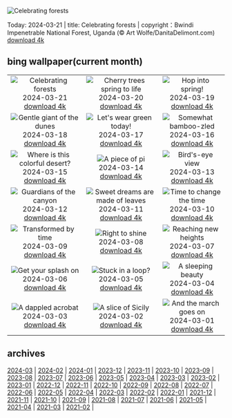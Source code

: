 ![Celebrating forests](https://cn.bing.com/th?id=OHR.BwindiNationalForest_EN-US3376071902_UHD.jpg&w=1000)

Today: 2024-03-21 | title: Celebrating forests | copyright：Bwindi Impenetrable National Forest, Uganda (© Art Wolfe/DanitaDelimont.com) [download 4k](https://cn.bing.com/th?id=OHR.BwindiNationalForest_EN-US3376071902_UHD.jpg)

## bing wallpaper(current month)

|  |  |  |
| :----: | :----: | :----: |
| ![Celebrating forests](https://cn.bing.com/th?id=OHR.BwindiNationalForest_EN-US3376071902_UHD.jpg&pid=hp&w=384&h=216&rs=1&c=4) <br/>2024-03-21 [download 4k](https://cn.bing.com/th?id=OHR.BwindiNationalForest_EN-US3376071902_UHD.jpg)| ![Cherry trees spring to life](https://cn.bing.com/th?id=OHR.CherryBlossomsDC_EN-US3285783737_UHD.jpg&pid=hp&w=384&h=216&rs=1&c=4) <br/>2024-03-20 [download 4k](https://cn.bing.com/th?id=OHR.CherryBlossomsDC_EN-US3285783737_UHD.jpg)| ![Hop into spring!](https://cn.bing.com/th?id=OHR.SpringFrog_EN-US7109699294_UHD.jpg&pid=hp&w=384&h=216&rs=1&c=4) <br/>2024-03-19 [download 4k](https://cn.bing.com/th?id=OHR.SpringFrog_EN-US7109699294_UHD.jpg)|
| ![Gentle giant of the dunes](https://cn.bing.com/th?id=OHR.ElephantRock_EN-US2340789308_UHD.jpg&pid=hp&w=384&h=216&rs=1&c=4) <br/>2024-03-18 [download 4k](https://cn.bing.com/th?id=OHR.ElephantRock_EN-US2340789308_UHD.jpg)| ![Let's wear green today!](https://cn.bing.com/th?id=OHR.StFiniansBay_EN-US2242323244_UHD.jpg&pid=hp&w=384&h=216&rs=1&c=4) <br/>2024-03-17 [download 4k](https://cn.bing.com/th?id=OHR.StFiniansBay_EN-US2242323244_UHD.jpg)| ![Somewhat bamboo-zled](https://cn.bing.com/th?id=OHR.BambooPanda_EN-US2038899729_UHD.jpg&pid=hp&w=384&h=216&rs=1&c=4) <br/>2024-03-16 [download 4k](https://cn.bing.com/th?id=OHR.BambooPanda_EN-US2038899729_UHD.jpg)|
| ![Where is this colorful desert?](https://cn.bing.com/th?id=OHR.AnzaBorregoBloom_EN-US1951730180_UHD.jpg&pid=hp&w=384&h=216&rs=1&c=4) <br/>2024-03-15 [download 4k](https://cn.bing.com/th?id=OHR.AnzaBorregoBloom_EN-US1951730180_UHD.jpg)| ![A piece of pi](https://cn.bing.com/th?id=OHR.AyutthayaTree_EN-US1871119120_UHD.jpg&pid=hp&w=384&h=216&rs=1&c=4) <br/>2024-03-14 [download 4k](https://cn.bing.com/th?id=OHR.AyutthayaTree_EN-US1871119120_UHD.jpg)| ![Bird's-eye view](https://cn.bing.com/th?id=OHR.MagadiFlamingos_EN-US1720896379_UHD.jpg&pid=hp&w=384&h=216&rs=1&c=4) <br/>2024-03-13 [download 4k](https://cn.bing.com/th?id=OHR.MagadiFlamingos_EN-US1720896379_UHD.jpg)|
| ![Guardians of the canyon](https://cn.bing.com/th?id=OHR.BryceSnow_EN-US1471442313_UHD.jpg&pid=hp&w=384&h=216&rs=1&c=4) <br/>2024-03-12 [download 4k](https://cn.bing.com/th?id=OHR.BryceSnow_EN-US1471442313_UHD.jpg)| ![Sweet dreams are made of leaves](https://cn.bing.com/th?id=OHR.SleepyKoala_EN-US1399776436_UHD.jpg&pid=hp&w=384&h=216&rs=1&c=4) <br/>2024-03-11 [download 4k](https://cn.bing.com/th?id=OHR.SleepyKoala_EN-US1399776436_UHD.jpg)| ![Time to change the time](https://cn.bing.com/th?id=OHR.BeaumontClock_EN-US1267001824_UHD.jpg&pid=hp&w=384&h=216&rs=1&c=4) <br/>2024-03-10 [download 4k](https://cn.bing.com/th?id=OHR.BeaumontClock_EN-US1267001824_UHD.jpg)|
| ![Transformed by time](https://cn.bing.com/th?id=OHR.BistiBlue_EN-US1090853434_UHD.jpg&pid=hp&w=384&h=216&rs=1&c=4) <br/>2024-03-09 [download 4k](https://cn.bing.com/th?id=OHR.BistiBlue_EN-US1090853434_UHD.jpg)| ![Right to shine](https://cn.bing.com/th?id=OHR.TateLightUp_EN-US0656439011_UHD.jpg&pid=hp&w=384&h=216&rs=1&c=4) <br/>2024-03-08 [download 4k](https://cn.bing.com/th?id=OHR.TateLightUp_EN-US0656439011_UHD.jpg)| ![Reaching new heights](https://cn.bing.com/th?id=OHR.TarragonaSpain_EN-US4664908149_UHD.jpg&pid=hp&w=384&h=216&rs=1&c=4) <br/>2024-03-07 [download 4k](https://cn.bing.com/th?id=OHR.TarragonaSpain_EN-US4664908149_UHD.jpg)|
| ![Get your splash on](https://cn.bing.com/th?id=OHR.WahclellaFalls_EN-US4371863309_UHD.jpg&pid=hp&w=384&h=216&rs=1&c=4) <br/>2024-03-06 [download 4k](https://cn.bing.com/th?id=OHR.WahclellaFalls_EN-US4371863309_UHD.jpg)| ![Stuck in a loop?](https://cn.bing.com/th?id=OHR.BangkokCircle_EN-US4243452532_UHD.jpg&pid=hp&w=384&h=216&rs=1&c=4) <br/>2024-03-05 [download 4k](https://cn.bing.com/th?id=OHR.BangkokCircle_EN-US4243452532_UHD.jpg)| ![A sleeping beauty](https://cn.bing.com/th?id=OHR.ArenalCostaRica_EN-US4075825664_UHD.jpg&pid=hp&w=384&h=216&rs=1&c=4) <br/>2024-03-04 [download 4k](https://cn.bing.com/th?id=OHR.ArenalCostaRica_EN-US4075825664_UHD.jpg)|
| ![A dappled acrobat](https://cn.bing.com/th?id=OHR.KrugerLeopard_EN-US3980767237_UHD.jpg&pid=hp&w=384&h=216&rs=1&c=4) <br/>2024-03-03 [download 4k](https://cn.bing.com/th?id=OHR.KrugerLeopard_EN-US3980767237_UHD.jpg)| ![A slice of Sicily](https://cn.bing.com/th?id=OHR.ModicaItaly_EN-US3843446204_UHD.jpg&pid=hp&w=384&h=216&rs=1&c=4) <br/>2024-03-02 [download 4k](https://cn.bing.com/th?id=OHR.ModicaItaly_EN-US3843446204_UHD.jpg)| ![And the march goes on](https://cn.bing.com/th?id=OHR.SuffrageParade_EN-US3648247280_UHD.jpg&pid=hp&w=384&h=216&rs=1&c=4) <br/>2024-03-01 [download 4k](https://cn.bing.com/th?id=OHR.SuffrageParade_EN-US3648247280_UHD.jpg)|

## archives

[2024-03](./archives/2024-03.md) | [2024-02](./archives/2024-02.md) | [2024-01](./archives/2024-01.md) | [2023-12](./archives/2023-12.md) | [2023-11](./archives/2023-11.md) | [2023-10](./archives/2023-10.md) | [2023-09](./archives/2023-09.md) | [2023-08](./archives/2023-08.md) |
[2023-07](./archives/2023-07.md) | [2023-06](./archives/2023-06.md) | [2023-05](./archives/2023-05.md) | [2023-04](./archives/2023-04.md) | [2023-03](./archives/2023-03.md) | [2023-02](./archives/2023-02.md) | [2023-01](./archives/2023-01.md) | [2022-12](./archives/2022-12.md) |
[2022-11](./archives/2022-11.md) | [2022-10](./archives/2022-10.md) | [2022-09](./archives/2022-09.md) | [2022-08](./archives/2022-08.md) | [2022-07](./archives/2022-07.md) | [2022-06](./archives/2022-06.md) | [2022-05](./archives/2022-05.md) | [2022-04](./archives/2022-04.md) |
[2022-03](./archives/2022-03.md) | [2022-02](./archives/2022-02.md) | [2022-01](./archives/2022-01.md) | [2021-12](./archives/2021-12.md) | [2021-11](./archives/2021-11.md) | [2021-10](./archives/2021-10.md) | [2021-09](./archives/2021-09.md) | [2021-08](./archives/2021-08.md) |
[2021-07](./archives/2021-07.md) | [2021-06](./archives/2021-06.md) | [2021-05](./archives/2021-05.md) | [2021-04](./archives/2021-04.md) | [2021-03](./archives/2021-03.md) | [2021-02](./archives/2021-02.md) |

